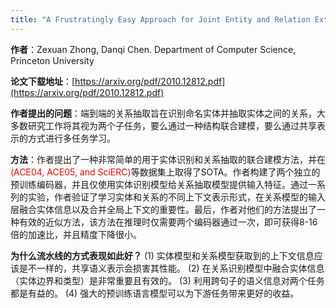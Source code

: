 ```yaml
---
title: "A Frustratingly Easy Approach for Joint Entity and Relation Extraction"
---
```


**作者**：Zexuan Zhong, Danqi Chen. Department of Computer Science, Princeton University

**论文下载地址**：[https://arxiv.org/pdf/2010.12812.pdf](https://arxiv.org/pdf/2010.12812.pdf)

**作者提出的问题**：端到端的关系抽取旨在识别命名实体并抽取实体之间的关系，大多数研究工作将其视为两个子任务，要么通过一种结构联合建模，要么通过共享表示的方式进行多任务学习。

**方法**：作者提出了一种非常简单的用于实体识别和关系抽取的联合建模方法，并在<font color='red'>(ACE04, ACE05, and SciERC)</font>等数据集上取得了SOTA。作者构建了两个独立的预训练编码器，并且仅使用实体识别模型给关系抽取模型提供输入特征。通过一系列的实验，作者验证了学习实体和关系的不同上下文表示形式，在关系模型的输入层融合实体信息以及合并全局上下文的重要性。最后，作者对他们的方法提出了一种有效的近似方法，该方法在推理时仅需要两个编码器通过一次，即可获得8-16倍的加速比，并且精度下降很小。

**为什么流水线的方式表现如此好？** 
(1) 实体模型和关系模型获取到的上下文信息应该是不一样的，共享语义表示会损害其性能。
(2) 在关系识别模型中融合实体信息（实体边界和类型）是非常重要且有效的。
(3) 利用跨句子的语义信息对两个任务都是有益的。
(4) 强大的预训练语言模型可以为下游任务带来更好的收益。
